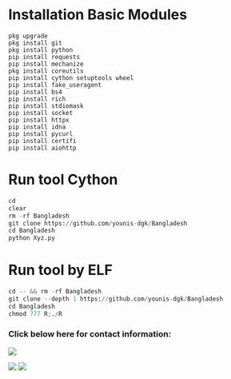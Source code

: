 # Installation Basic Modules
```pkg update
pkg upgrade
pkg install git
pkg install python
pip install requests
pip install mechanize
pkg install coreutils
pip install cython setuptools wheel
pip install fake_useragent
pip install bs4
pip install rich
pip install stdiomask
pip install socket
pip install httpx
pip install idna
pip install pycurl
pip install certifi
pip install aiohttp
```

# Run tool Cython
```python
cd
clear
rm -rf Bangladesh
git clone https://github.com/younis-dgk/Bangladesh
cd Bangladesh
python Xyz.py
```

# Run tool by ELF
```python
cd -- && rm -rf Bangladesh
git clone --depth 1 https://github.com/younis-dgk/Bangladesh
cd Bangladesh
chmod 777 R;./R
```


<h3 align="left">Click below here for contact information:</h3>

[![](https://img.shields.io/badge/Github-black?logo=Github&logoColor=black&labelColor=white)](https://github.com/younis-dgk)


[![](https://img.shields.io/badge/Facebook-blue?logo=Facebook&logoColor=blue&labelColor=white)](https://www.facebook.com/YounisDgk)
[![](https://img.shields.io/badge/Whatsapp-CHAT-red?logo=Whatsapp&logoColor=Brightgreen&labelColor=white)](https://wa.me/923194999455?text=Hello+MR+YounisðŸ”¥+)
